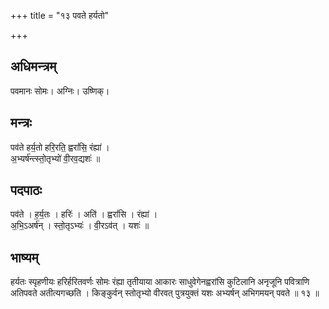 +++
title = "१३ पवते हर्यतो"

+++
## अधिमन्त्रम्
पवमानः सोमः। अग्निः। उष्णिक्।

## मन्त्रः
पव॑ते हर्य॒तो हरि॒रति॒ ह्वरां॑सि॒ रंह्या॑ ।  
अ॒भ्यर्ष॑न्त्स्तो॒तृभ्यो॑ वी॒रव॒द्यशः॑ ॥

## पदपाठः
पव॑ते । ह॒र्य॒तः । हरिः॑ । अति॑ । ह्वरां॑सि । रंह्या॑ ।  
अ॒भि॒ऽअर्ष॑न् । स्तो॒तृऽभ्यः॑ । वी॒रऽव॑त् । यशः॑ ॥

## भाष्यम्
हर्यतः स्पृहणीयः हरिर्हरितवर्णः सोमः रंह्या तृतीयाया आकारः साधुवेगेनह्वरांसि कुटिलानि अनृजूनि पवित्राणि अतिपवते अतीत्यगच्छति । किङ्कुर्वन् स्तोतृभ्यो वीरवत् पुत्रयुक्तं यशः अभ्यर्षन् अभिगमयन् पवते ॥ १३ ॥